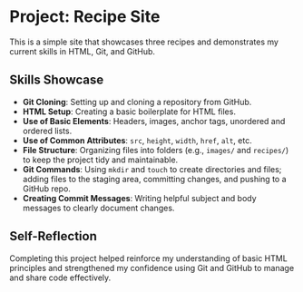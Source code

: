 # Project: Recipe Site

This is a simple site that showcases three recipes and demonstrates my current skills in HTML, Git, and GitHub.

## Skills Showcase
- **Git Cloning**: Setting up and cloning a repository from GitHub.
- **HTML Setup**: Creating a basic boilerplate for HTML files.
- **Use of Basic Elements**: Headers, images, anchor tags, unordered and ordered lists.
- **Use of Common Attributes**: `src`, `height`, `width`, `href`, `alt`, etc.
- **File Structure**: Organizing files into folders (e.g., `images/` and `recipes/`) to keep the project tidy and maintainable.
- **Git Commands**: Using `mkdir` and `touch` to create directories and files; adding files to the staging area, committing changes, and pushing to a GitHub repo.
- **Creating Commit Messages**: Writing helpful subject and body messages to clearly document changes.

## Self-Reflection
Completing this project helped reinforce my understanding of basic HTML principles and strengthened my confidence using Git and GitHub to manage and share code effectively.
